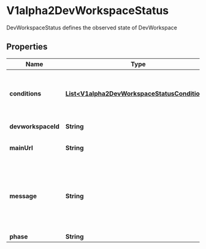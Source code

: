 

# V1alpha2DevWorkspaceStatus

DevWorkspaceStatus defines the observed state of DevWorkspace
## Properties

Name | Type | Description | Notes
------------ | ------------- | ------------- | -------------
**conditions** | [**List&lt;V1alpha2DevWorkspaceStatusConditions&gt;**](V1alpha2DevWorkspaceStatusConditions.md) | Conditions represent the latest available observations of an object&#39;s state |  [optional]
**devworkspaceId** | **String** | Id of the DevWorkspace | 
**mainUrl** | **String** | Main URL for this DevWorkspace |  [optional]
**message** | **String** | Message is a short user-readable message giving additional information about an object&#39;s state |  [optional]
**phase** | **String** |  |  [optional]



